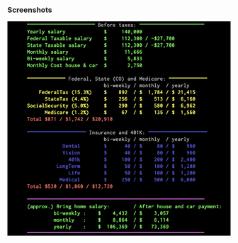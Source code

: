 ### Screenshots


![output example](https://github.com/my10c/paycheck-go/blob/main/docs/example-output.png)
